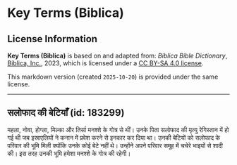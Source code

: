 # Key Terms (Biblica)

## License Information

**Key Terms (Biblica)** is based on and adapted from: _Biblica Bible Dictionary_, [Biblica, Inc.](https://www.biblica.com/), 2023, which is licensed under a [CC BY-SA 4.0 license](https://creativecommons.org/licenses/by-sa/4.0/legalcode.en).

This markdown version (created `2025-10-20`) is provided under the same license.



--------------------------------

## सलोफाद की बेटियाँ (id: 183299)

महला, नोवा, होग्ला, मिल्का और तिर्सा मनश्शे के गोत्र से थीं। उनके पिता सलोफाद की मृत्यु रेगिस्तान में हो गई थी जब इस्राएलियों ने कनान में प्रवेश करने से इनकार कर दिया था। उनकी बेटियों को सलोफाद के परिवार की भूमि मिली क्योंकि उनके कोई बेटे नहीं थे। उन्होंने अपने परिवार समूह में चचेरे भाइयों से शादी की। इस तरह उनकी भूमि हमेशा मनश्शे के गोत्र की रहेगी।


